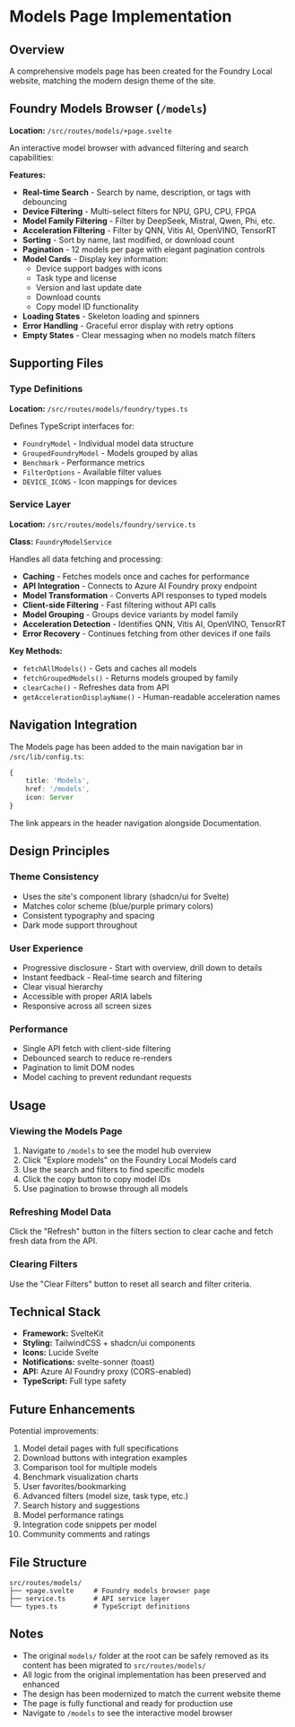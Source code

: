 # Models Page Implementation

## Overview

A comprehensive models page has been created for the Foundry Local website, matching the modern design theme of the site.

## Foundry Models Browser (`/models`)

**Location:** `/src/routes/models/+page.svelte`

An interactive model browser with advanced filtering and search capabilities:

**Features:**

- **Real-time Search** - Search by name, description, or tags with debouncing
- **Device Filtering** - Multi-select filters for NPU, GPU, CPU, FPGA
- **Model Family Filtering** - Filter by DeepSeek, Mistral, Qwen, Phi, etc.
- **Acceleration Filtering** - Filter by QNN, Vitis AI, OpenVINO, TensorRT
- **Sorting** - Sort by name, last modified, or download count
- **Pagination** - 12 models per page with elegant pagination controls
- **Model Cards** - Display key information:
  - Device support badges with icons
  - Task type and license
  - Version and last update date
  - Download counts
  - Copy model ID functionality
- **Loading States** - Skeleton loading and spinners
- **Error Handling** - Graceful error display with retry options
- **Empty States** - Clear messaging when no models match filters

## Supporting Files

### Type Definitions

**Location:** `/src/routes/models/foundry/types.ts`

Defines TypeScript interfaces for:

- `FoundryModel` - Individual model data structure
- `GroupedFoundryModel` - Models grouped by alias
- `Benchmark` - Performance metrics
- `FilterOptions` - Available filter values
- `DEVICE_ICONS` - Icon mappings for devices

### Service Layer

**Location:** `/src/routes/models/foundry/service.ts`

**Class:** `FoundryModelService`

Handles all data fetching and processing:

- **Caching** - Fetches models once and caches for performance
- **API Integration** - Connects to Azure AI Foundry proxy endpoint
- **Model Transformation** - Converts API responses to typed models
- **Client-side Filtering** - Fast filtering without API calls
- **Model Grouping** - Groups device variants by model family
- **Acceleration Detection** - Identifies QNN, Vitis AI, OpenVINO, TensorRT
- **Error Recovery** - Continues fetching from other devices if one fails

**Key Methods:**

- `fetchAllModels()` - Gets and caches all models
- `fetchGroupedModels()` - Returns models grouped by family
- `clearCache()` - Refreshes data from API
- `getAccelerationDisplayName()` - Human-readable acceleration names

## Navigation Integration

The Models page has been added to the main navigation bar in `/src/lib/config.ts`:

```typescript
{
    title: 'Models',
    href: '/models',
    icon: Server
}
```

The link appears in the header navigation alongside Documentation.

## Design Principles

### Theme Consistency

- Uses the site's component library (shadcn/ui for Svelte)
- Matches color scheme (blue/purple primary colors)
- Consistent typography and spacing
- Dark mode support throughout

### User Experience

- Progressive disclosure - Start with overview, drill down to details
- Instant feedback - Real-time search and filtering
- Clear visual hierarchy
- Accessible with proper ARIA labels
- Responsive across all screen sizes

### Performance

- Single API fetch with client-side filtering
- Debounced search to reduce re-renders
- Pagination to limit DOM nodes
- Model caching to prevent redundant requests

## Usage

### Viewing the Models Page

1. Navigate to `/models` to see the model hub overview
2. Click "Explore models" on the Foundry Local Models card
3. Use the search and filters to find specific models
4. Click the copy button to copy model IDs
5. Use pagination to browse through all models

### Refreshing Model Data

Click the "Refresh" button in the filters section to clear cache and fetch fresh data from the API.

### Clearing Filters

Use the "Clear Filters" button to reset all search and filter criteria.

## Technical Stack

- **Framework:** SvelteKit
- **Styling:** TailwindCSS + shadcn/ui components
- **Icons:** Lucide Svelte
- **Notifications:** svelte-sonner (toast)
- **API:** Azure AI Foundry proxy (CORS-enabled)
- **TypeScript:** Full type safety

## Future Enhancements

Potential improvements:

1. Model detail pages with full specifications
2. Download buttons with integration examples
3. Comparison tool for multiple models
4. Benchmark visualization charts
5. User favorites/bookmarking
6. Advanced filters (model size, task type, etc.)
7. Search history and suggestions
8. Model performance ratings
9. Integration code snippets per model
10. Community comments and ratings

## File Structure

```text
src/routes/models/
├── +page.svelte     # Foundry models browser page
├── service.ts       # API service layer
└── types.ts         # TypeScript definitions
```

## Notes

- The original `models/` folder at the root can be safely removed as its content has been migrated to `src/routes/models/`
- All logic from the original implementation has been preserved and enhanced
- The design has been modernized to match the current website theme
- The page is fully functional and ready for production use
- Navigate to `/models` to see the interactive model browser
